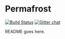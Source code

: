 # Permafrost

[![Build Status](https://magnum.travis-ci.com/CommBank/permafrost.svg?token=A3xq7fpHLyey1yCrNASy&branch=master)](https://magnum.travis-ci.com/CommBank/permafrost)
[![Gitter chat](https://badges.gitter.im/CommBank/permafrost.png)](https://gitter.im/CommBank/permafrost)

README goes here.
